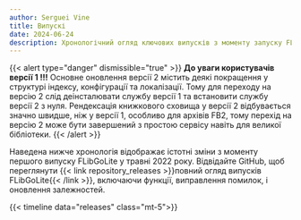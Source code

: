 ```yaml
---
author: Serguei Vine
title: Випускі
date: 2024-06-24
description: Хронологічний огляд ключових випусків з моменту запуску FLibGoLite.
---
```

{{< alert type="danger" dismissible="true" >}}
__До уваги користувачів версії 1 !!!__
Основне оновлення версії 2 містить деякі покращення у структурі індексу, конфігурації та локалізації. Тому для переходу на версію 2 слід деінсталювати службу версії 1 та встановити службу версії 2 з нуля. Рендексація книжкового сховища у версії 2 відбувається значно швидше, ніж у версії 1, особливо для архівів FB2, тому перехід на версію 2 може бути завершений з простою сервісу навіть для великої бібліотеки.
{{< /alert >}}

Наведена нижче хронологія відображає істотні зміни з моменту першого випуску FLibGoLite у травні 2022 року. Відвідайте GitHub, щоб переглянути {{< link repository_releases >}}повний огляд випусків FLibGoLite{{< /link >}}, включаючи функції, виправлення помилок, і оновлення залежностей.

{{< timeline data="releases" class="mt-5">}}
